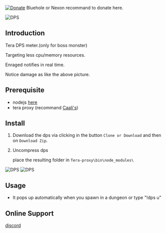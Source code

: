 [![Donate](https://img.shields.io/badge/Donate-PayPal-ff69b4.svg)](https://www.paypal.com/cgi-bin/webscr?cmd=_s-xclick&hosted_button_id=C6BU555NMQJD6)
Bluehole or Nexon recommand to donate here.

![DPS](https://preview.ibb.co/hzww8T/dps.jpg)

## Introduction

Tera DPS meter.(only for boss monster)

Targeting less cpu/memory resources.

Enraged notifies in real time.

Notice damage as like the above picture.

## Prerequisite

- nodejs  [here](https://nodejs.org/en/)
- tera proxy (recommand [Caali's](https://cdn.discordapp.com/attachments/394446642465603584/435128362294575104/tera-proxy.7z))

## Install

1. Download the dps via clicking in the button `Clone or Download` and then on `Download Zip`.

2. Uncompress dps

   place the resulting folder in `Tera-proxy\bin\node_modules\`

![DPS](https://preview.ibb.co/k7ARa8/unknown.png)
![DPS](https://preview.ibb.co/fF9f2o/unknown2.png)

## Usage

- It pops up automatically when you spawn in a dungeon or type "!dps u"

## Online Support

[discord](https://discord.gg/XsTscwZ)
